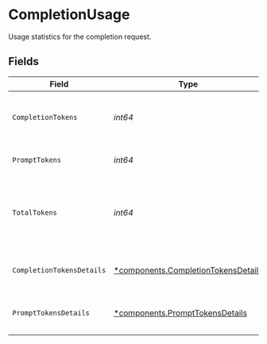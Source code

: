 # CompletionUsage

Usage statistics for the completion request.


## Fields

| Field                                                                                     | Type                                                                                      | Required                                                                                  | Description                                                                               |
| ----------------------------------------------------------------------------------------- | ----------------------------------------------------------------------------------------- | ----------------------------------------------------------------------------------------- | ----------------------------------------------------------------------------------------- |
| `CompletionTokens`                                                                        | *int64*                                                                                   | :heavy_check_mark:                                                                        | Number of tokens in the generated completion.                                             |
| `PromptTokens`                                                                            | *int64*                                                                                   | :heavy_check_mark:                                                                        | Number of tokens in the prompt.                                                           |
| `TotalTokens`                                                                             | *int64*                                                                                   | :heavy_check_mark:                                                                        | Total number of tokens used in the request (prompt + completion).                         |
| `CompletionTokensDetails`                                                                 | [*components.CompletionTokensDetails](../../models/components/completiontokensdetails.md) | :heavy_minus_sign:                                                                        | Breakdown of tokens used in a completion.                                                 |
| `PromptTokensDetails`                                                                     | [*components.PromptTokensDetails](../../models/components/prompttokensdetails.md)         | :heavy_minus_sign:                                                                        | Breakdown of tokens used in the prompt.                                                   |